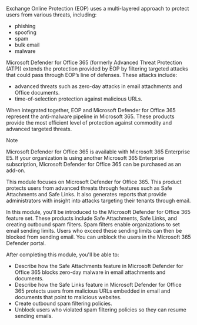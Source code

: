 Exchange Online Protection (EOP) uses a multi-layered approach to protect users from various threats, including:

 -  phishing
 -  spoofing
 -  spam
 -  bulk email
 -  malware

Microsoft Defender for Office 365 (formerly Advanced Threat Protection (ATP)) extends the protection provided by EOP by filtering targeted attacks that could pass through EOP’s line of defenses. These attacks include:

 -  advanced threats such as zero-day attacks in email attachments and Office documents.
 -  time-of-selection protection against malicious URLs.

When integrated together, EOP and Microsoft Defender for Office 365 represent the anti-malware pipeline in Microsoft 365. These products provide the most efficient level of protection against commodity and advanced targeted threats.

> [!NOTE]
> Microsoft Defender for Office 365 is available with Microsoft 365 Enterprise E5. If your organization is using another Microsoft 365 Enterprise subscription, Microsoft Defender for Office 365 can be purchased as an add-on.

This module focuses on Microsoft Defender for Office 365. This product protects users from advanced threats through features such as Safe Attachments and Safe Links. It also generates reports that provide administrators with insight into attacks targeting their tenants through email.

In this module, you'll be introduced to the Microsoft Defender for Office 365 feature set. These products include Safe Attachments, Safe Links, and creating outbound spam filters. Spam filters enable organizations to set email sending limits. Users who exceed these sending limits can then be blocked from sending email. You can unblock the users in the Microsoft 365 Defender portal.

After completing this module, you'll be able to:

 -  Describe how the Safe Attachments feature in Microsoft Defender for Office 365 blocks zero-day malware in email attachments and documents.
 -  Describe how the Safe Links feature in Microsoft Defender for Office 365 protects users from malicious URLs embedded in email and documents that point to malicious websites.
 -  Create outbound spam filtering policies.
 -  Unblock users who violated spam filtering policies so they can resume sending emails.
